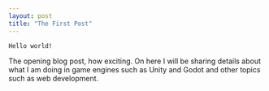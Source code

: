 ```yaml
---
layout: post
title: "The First Post"
---
```

`Hello world!`

The opening blog post, how exciting. On here I will be sharing details about what I am doing in game engines such as Unity and Godot and other topics such as web development.